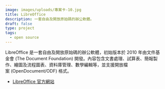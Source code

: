 ```yaml
---
image: images/uploads/專案卡-10.jpg
title: LibreOffice
description: 一套自由及開放原始碼的辦公軟體。
draft: false
type: project
tags:
  - open source
---
```

LibreOffice 是一套自由及開放原始碼的辦公軟體，初始版本於 2010 年由文件基金會 (The Document Foundation) 開發。內容包含文書處理、試算表、簡報製作、繪圖及流程圖表、資料庫管理、數學編輯等，並支援開放檔案 (OpenDocument/ODF) 格式。

- [LibreOffice 官方網站](https://zh-tw.libreoffice.org/)

